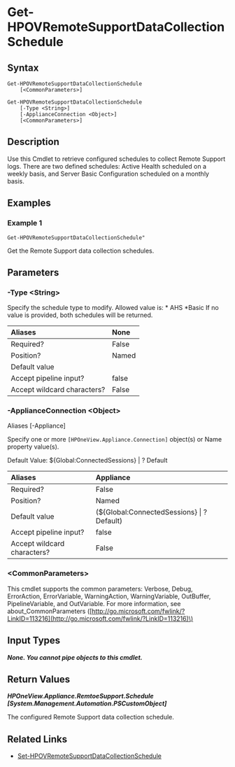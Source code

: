 ﻿---
description: Retrieve Remote Support Schedule settings on an appliance.
---

# Get-HPOVRemoteSupportDataCollectionSchedule

## Syntax

```text
Get-HPOVRemoteSupportDataCollectionSchedule
    [<CommonParameters>]
```

```text
Get-HPOVRemoteSupportDataCollectionSchedule
    [-Type <String>]
    [-ApplianceConnection <Object>]
    [<CommonParameters>]
```

## Description

Use this Cmdlet to retrieve configured schedules to collect Remote Support logs.  There are two defined schedules: Active Health scheduled on a weekly basis, and Server Basic Configuration scheduled on a monthly basis. 

## Examples

###  Example 1 

```text
Get-HPOVRemoteSupportDataCollectionSchedule"

```

Get the Remote Support data collection schedules.

## Parameters

### -Type &lt;String&gt;

Specify the schedule type to modify.  Allowed value is:
	* AHS
	*Basic
If no value is provided, both schedules will be returned.

| Aliases | None |
| :--- | :--- |
| Required? | False |
| Position? | Named |
| Default value |  |
| Accept pipeline input? | false |
| Accept wildcard characters? | False |

### -ApplianceConnection &lt;Object&gt;

Aliases [-Appliance]

Specify one or more `[HPOneView.Appliance.Connection]` object(s) or Name property value(s).

Default Value: ${Global:ConnectedSessions} | ? Default

| Aliases | Appliance |
| :--- | :--- |
| Required? | False |
| Position? | Named |
| Default value | (${Global:ConnectedSessions} &vert; ? Default) |
| Accept pipeline input? | false |
| Accept wildcard characters? | False |

### &lt;CommonParameters&gt;

This cmdlet supports the common parameters: Verbose, Debug, ErrorAction, ErrorVariable, WarningAction, WarningVariable, OutBuffer, PipelineVariable, and OutVariable. For more information, see about\_CommonParameters \([http://go.microsoft.com/fwlink/?LinkID=113216](http://go.microsoft.com/fwlink/?LinkID=113216)\)

## Input Types

_**None.  You cannot pipe objects to this cmdlet.**_

## Return Values

_**HPOneView.Appliance.RemtoeSupport.Schedule [System.Management.Automation.PSCustomObject]**_

The configured Remote Support data collection schedule.


## Related Links

* [Set-HPOVRemoteSupportDataCollectionSchedule](set-hpovremotesupportdatacollectionschedule.md)

